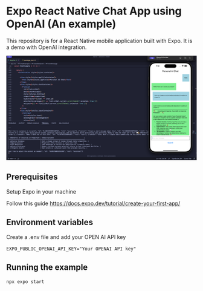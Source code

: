# Expo React Native Chat App using OpenAI (An example)

This repository is for a React Native mobile application built with Expo. It is a demo with OpenAI integration.

![React Native OpenAI](screenshot.png)

## Prerequisites

Setup Expo in your machine

Follow this guide
https://docs.expo.dev/tutorial/create-your-first-app/

## Environment variables

Create a .env file and add your OPEN AI API key
```
EXPO_PUBLIC_OPENAI_API_KEY="Your OPENAI API key"
```

## Running the example

```bash
npx expo start
```
